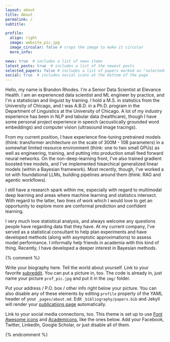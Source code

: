 ```yaml
---
layout: about
title: About
permalink: /
subtitle:

profile:
  align: right
  image: website_pic.jpg
  image_circular: false # crops the image to make it circular
  more_info:

news: true  # includes a list of news items
latest_posts: true  # includes a list of the newest posts
selected_papers: false # includes a list of papers marked as "selected={true}"
social: true  # includes social icons at the bottom of the page
---
```


Hello, my name is Brandon Rhodes. I'm a Senior Data Scientist at Elevance Health. I am an experienced data scientist and ML engineer by practice, and I'm a statistician and linguist by training. I hold a M.S. in statistics from the University of Chicago, and I was A.B.D. in a Ph.D. program in the Department of Linguistics at the University of Chicago. A lot of my industry experience has been in NLP and tabular data (healthcare), though I have some personal project experience in speech (acoustically grounded word embeddings) and computer vision (ultrasound image tracings).

From my current position, I have experience fine-tuning pretrained models (think: transformer architecture on the scale of 300M - 10B parameters) in a somewhat limited resource environment (think: one to two small GPUs) as well as engineering, training, and putting into production small feed forward neural networks. On the non-deep-learning front, I've also trained gradient boosted tree models, and I've implemented hiearchical generalized linear models (within a Bayesian framework). Most recently, though, I've worked a lot with foundational LLMs, building pipelines around them (think: RAG and agentic workflows).

I still have a research spark within me, especially with regard to multimodal deep learning and areas where machine learning and statistics intersect. With regard to the latter, two lines of work which I would love to get an opportunity to explore more are conformal prediction and confident learning.

I very much love statistical analysis, and always welcome any questions people have regarding data that they have. At my current company, I've served as a statistical consultant to help plan experiments and have developed methods (along with asymptotic approximations) to assess model performance. I informally help friends in academia with this kind of thing. Recently, I have developed a deeper interest in Bayesian methods.

{% comment %}

Write your biography here. Tell the world about yourself. Link to your favorite [subreddit](http://reddit.com). You can put a picture in, too. The code is already in, just name your picture `prof_pic.jpg` and put it in the `img/` folder.

Put your address / P.O. box / other info right below your picture. You can also disable any of these elements by editing `profile` property of the YAML header of your `_pages/about.md`. Edit `_bibliography/papers.bib` and Jekyll will render your [publications page](/al-folio/publications/) automatically.

Link to your social media connections, too. This theme is set up to use [Font Awesome icons](https://fontawesome.com/) and [Academicons](https://jpswalsh.github.io/academicons/), like the ones below. Add your Facebook, Twitter, LinkedIn, Google Scholar, or just disable all of them.

{% endcomment %}